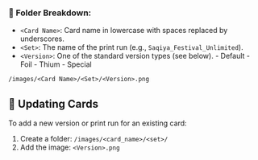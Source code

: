 ### 🔹 Folder Breakdown:

- `<Card Name>`: Card name in lowercase with spaces replaced by underscores.
- `<Set>`: The name of the print run (e.g., `Saqiya_Festival_Unlimited`).
- `<Version>`: One of the standard version types (see below).
            - Default
            - Foil
            - Thium
            - Special

`/images/<Card Name>/<Set>/<Version>.png`


## 🔄 Updating Cards

To add a new version or print run for an existing card:

1. Create a folder: `/images/<card_name>/<set>/`
2. Add the image: `<Version>.png`
